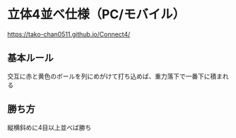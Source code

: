 # 立体4並べ仕様（PC/モバイル）
https://tako-chan0511.github.io/Connect4/

## 基本ルール
交互に赤と黄色のボールを列にめがけて打ち込めば、重力落下で一番下に積まれる

## 勝ち方
縦横斜めに4目以上並べば勝ち